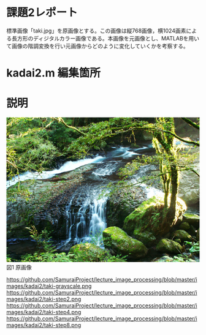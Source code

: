# 課題2レポート
標準画像「taki.jpg」を原画像とする。この画像は縦768画像，横1024画素による長方形のディジタルカラー画像である。本画像を元画像とし、MATLABを用いて画像の階調変換を行い元画像からどのように変化していくかを考察する。

# kadai2.m 編集箇所


# 説明


![原画像](https://github.com/SamuraiProject/lecture_image_processing/blob/master/images/origin/taki.jpg)  
図1 原画像

https://github.com/SamuraiProject/lecture_image_processing/blob/master/images/kadai2/taki-grayscale.png
https://github.com/SamuraiProject/lecture_image_processing/blob/master/images/kadai2/taki-step2.png
https://github.com/SamuraiProject/lecture_image_processing/blob/master/images/kadai2/taki-step4.png
https://github.com/SamuraiProject/lecture_image_processing/blob/master/images/kadai2/taki-step8.png

